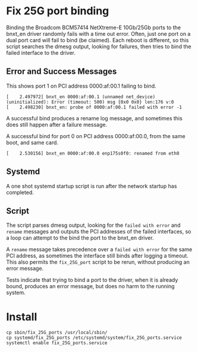 # Fix 25G port binding

Binding the Broadcom BCM57414 NetXtreme-E 10Gb/25Gb ports to the bnxt_en driver randomly fails with a time out error. Often, just one port on a dual port card will fail to bind (be claimed). Each reboot is different, so this script searches the dmesg output, looking for failures, then tries to bind the failed interface to the driver.

## Error and Success Messages
This shows port 1 on PCI address 0000:af:00.1 failing to bind.
```
[    2.497972] bnxt_en 0000:af:00.1 (unnamed net_device) (uninitialized): Error (timeout: 500) msg {0x0 0x0} len:176 v:0
[    2.498230] bnxt_en: probe of 0000:af:00.1 failed with error -1
```

A successful bind produces a rename log message, and sometimes this does still happen after a failure message.

A successful bind for port 0 on PCI address 0000:af:00.0, from the same boot, and same card.
```
[    2.530156] bnxt_en 0000:af:00.0 enp175s0f0: renamed from eth0
```

## Systemd
A one shot systemd startup script is run after the network startup has completed.

## Script
The script parses dmesg output, looking for the `failed with error` and `rename` messages and outputs the PCI addresses of the failed interfaces, so a loop can attempt to the bind the port to the bnxt_en driver.

A `rename` message takes precedence over a `failed with error` for the same PCI address, as sometimes the interface still binds after logging a timeout. This also permits the `fix_25G_port` script to be rerun, without producing an error message.

Tests indicate that trying to bind a port to the driver, when it is already bound, produces an error message, but does no harm to the running system.

# Install
```
cp sbin/fix_25G_ports /usr/local/sbin/
cp systemd/fix_25G_ports /etc/systemd/system/fix_25G_ports.service
systemctl enable fix_25G_ports.service
```
